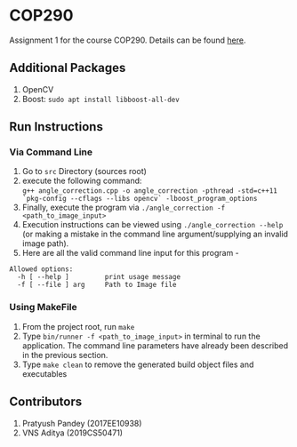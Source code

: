 # COP290
Assignment 1 for the course COP290. Details can be found [here](https://www.cse.iitd.ac.in/~rijurekha/cop290_2021.html).

## Additional Packages

1. OpenCV
2. Boost: `sudo apt install libboost-all-dev`

## Run Instructions
### Via Command Line
1. Go to `src` Directory (sources root)
2. execute the following command:  
```g++ angle_correction.cpp -o angle_correction -pthread -std=c++11 `pkg-config --cflags --libs opencv` -lboost_program_options```
3. Finally, execute the program via `./angle_correction -f <path_to_image_input>`
4. Execution instructions can be viewed using `./angle_correction --help` (or making a mistake in the command line argument/supplying an invalid image path).
5. Here are all the valid command line input for this program -
```
Allowed options:
  -h [ --help ]         print usage message
  -f [ --file ] arg     Path to Image file
``` 

### Using MakeFile
1. From the project root, run `make`
2. Type `bin/runner -f <path_to_image_input>` in terminal to run the application. The command line parameters have already been described in the previous section.
3. Type `make clean` to remove the generated build object files and executables

## Contributors
1. Pratyush Pandey (2017EE10938)
2. VNS Aditya (2019CS50471)
